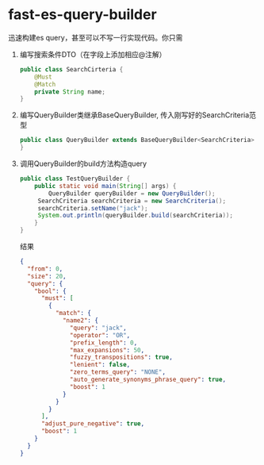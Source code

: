 # fast-es-query-builder
迅速构建es query，甚至可以不写一行实现代码。你只需

1. 编写搜索条件DTO（在字段上添加相应@注解）

   ```java
   public class SearchCirteria {
       @Must
       @Match
       private String name;
   }
   ```

2. 编写QueryBuilder类继承BaseQueryBuilder, 传入刚写好的SearchCriteria范型

   ```java
   public class QueryBuilder extends BaseQueryBuilder<SearchCriteria> {
   }
   ```

3. 调用QueryBuilder的build方法构造query

   ```java
   public class TestQueryBuilder {
       public static void main(String[] args) {
           QueryBuilder queryBuilder = new QueryBuilder();
   		SearchCriteria searchCriteria = new SearchCriteria();
   		searchCriteria.setName("jack");
   		System.out.println(queryBuilder.build(searchCriteria));
       }
   }
   ```

   结果

   ```json
   {
     "from": 0,
     "size": 20,
     "query": {
       "bool": {
         "must": [
           {
             "match": {
               "name2": {
                 "query": "jack",
                 "operator": "OR",
                 "prefix_length": 0,
                 "max_expansions": 50,
                 "fuzzy_transpositions": true,
                 "lenient": false,
                 "zero_terms_query": "NONE",
                 "auto_generate_synonyms_phrase_query": true,
                 "boost": 1
               }
             }
           }
         ],
         "adjust_pure_negative": true,
         "boost": 1
       }
     }
   }
   ```
